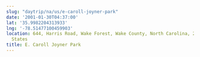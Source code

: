 ```yaml
---
slug: "daytrip/na/us/e-caroll-joyner-park"
date: '2001-01-30T04:37:00'
lat: '35.9982204313933'
lng: '-78.51477100459903'
location: 644, Harris Road, Wake Forest, Wake County, North Carolina, 27587, United
  States
title: E. Caroll Joyner Park
---
```



